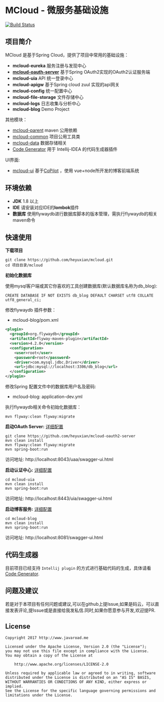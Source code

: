 # MCloud - 微服务基础设施
[![Build Status](https://www.travis-ci.org/heyuxian/mcloud.svg?branch=master)](https://www.travis-ci.org/heyuxian/mcloud)

## 项目简介

MCloud 是基于Spring Cloud，提供了项目中常用的基础设施：

- **mcloud-eureka** 服务注册与发现中心
- [**mcloud-oauth-server**](https://github.com/heyuxian/mcloud-oauth2-server) 基于Spring OAuth2实现的OAuth2认证服务端
- **mcloud-uia** API 统一登录中心
- **mcloud-apigw** 基于Spring cloud zuul 实现的api网关 
- **mcloud-config** 统一配置中心
- **mcloud-file-storage** 文件存储中心
- **mcloud-logs** 日志收集与分析中心
- **mcloud-blog** Demo Project

其他模块：

- [mcloud-parent](https://github.com/heyuxian/mcloud-parent) maven 公用依赖
- [mcloud-common](https://github.com/heyuxian/mcloud-common) 项目公用工具类
- [mcloud-data](https://github.com/heyuxian/mcloud-data) 数据存储相关
- [Code Generator](https://github.com/heyuxian/code-generator) 用于 Intellij-IDEA 的代码生成器插件

UI界面:

- [mcloud-ui](https://github.com/heyuxian/mcloud-ui) 基于[CoPilot](https://github.com/misterGF/CoPilot) ，使用 vue+node所开发的博客前端系统

## 环境依赖

- **JDK** 1.8 以上
- **IDE** 请安装对应IDE的**lombok**插件
- **数据库** 使用flywaydb进行数据库脚本的版本管理，需执行flywaydb的相关maven命令


## 快速使用

**下载项目**

```
git clone https://github.com/heyuxian/mcloud.git
cd 项目目录/mcloud
```

**初始化数据库**

使用mysql客户端或其它你喜欢的工具创建数据库(默认数据库名称为db_blog):

```shell
CREATE DATABASE IF NOT EXISTS db_blog DEFAULT CHARSET utf8 COLLATE utf8_general_ci;  
```

修改flywaydb 插件参数：

- mcloud-blog/pom.xml

```xml
<plugin>
  <groupId>org.flywaydb</groupId>
  <artifactId>flyway-maven-plugin</artifactId>
  <version>4.2.0</version>
  <configuration>
    <user>root</user>
    <password>root</password>
    <driver>com.mysql.jdbc.Driver</driver>
    <url>jdbc:mysql://localhost:3306/db_blog</url>
  </configuration>
</plugin>
```

修改Spring 配置文件中的数据库用户名及密码:

- mcloud-blog: application-dev.yml

执行flywaydb相关命令初始化数据库：

```shell
mvn flyway:clean flyway:migrate
```

**启动OAuth Server:**   [详细配置](https://github.com/heyuxian/mcloud-oauth2-server)

```
git clone https://github.com/heyuxian/mcloud-oauth2-server
mvn clean install
mvn flyway:clean flyway:migrate
mvn spring-boot:run
```

访问地址: http://localhost:8043/uaa/swagger-ui.html

**启动认证中心:**  [详细配置](mcloud-uia/README.md)

```
cd mcloud-uia
mvn clean install
mvn spring-boot:run
```
访问地址: http://localhost:8443/uia/swagger-ui.html 

**启动博客服务:** [详细配置](mcloud-blog/README.md)

```
cd mcloud-blog
mvn clean install
mvn spring-boot:run
```
访问地址: http://localhost:8081/swagger-ui.html 

## 代码生成器

目前项目已经支持 `Intellij plugin` 的方式进行基础代码的生成，具体请看 [Code Generator](https://github.com/heyuxian/code-generator).

## 问题及建议

若是对于本项目有任何问题或建议,可以在github上提Issue,如果是码云，可以直接发表评论,提Issue或是直接给我发私信.同时,如果你愿意参与开发,欢迎提PR.

## License

```
Copyright 2017 http://www.javaroad.me

Licensed under the Apache License, Version 2.0 (the "License");
you may not use this file except in compliance with the License.
You may obtain a copy of the License at

    http://www.apache.org/licenses/LICENSE-2.0

Unless required by applicable law or agreed to in writing, software
distributed under the License is distributed on an "AS IS" BASIS,
WITHOUT WARRANTIES OR CONDITIONS OF ANY KIND, either express or implied.
See the License for the specific language governing permissions and
limitations under the License.
```
